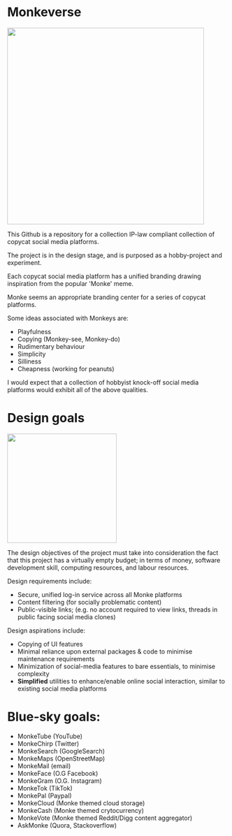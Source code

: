 # Monkeverse

<img src="https://user-images.githubusercontent.com/23952709/152291260-d6b1a8f9-fb47-4cb2-bef8-ef0d85da52af.png" width="450">

This Github is a repository for a collection IP-law compliant collection of copycat social media platforms.

The project is in the design stage, and is purposed as a hobby-project and experiment.

Each copycat social media platform has a unified branding drawing inspiration from the popular 'Monke' meme.

Monke seems an appropriate branding center for a series of copycat platforms.

Some ideas associated with Monkeys are:
* Playfulness
* Copying (Monkey-see, Monkey-do)
* Rudimentary behaviour
* Simplicity
* Silliness
* Cheapness (working for peanuts)

I would expect that a collection of hobbyist knock-off social media platforms would exhibit all of the above qualities.


# Design goals

[<img src="https://user-images.githubusercontent.com/23952709/152300839-287423f2-225f-45b5-9b9e-1c297bbf684d.png" width="250">](https://commons.wikimedia.org/w/index.php?curid=37428009)

The design objectives of the project must take into consideration the fact that this project has a virtually empty budget; in terms of money, software development skill, computing resources, and labour resources.

Design requirements include:
* Secure, unified log-in service across all Monke platforms
* Content filtering (for socially problematic content)
* Public-visible links; (e.g. no account required to view links, threads in public facing social media clones)

Design aspirations include:
* Copying of UI features
* Minimal reliance upon external packages & code to minimise maintenance requirements
* Minimization of social-media features to bare essentials, to minimise complexity
* <b>Simplified</b> utilities to enhance/enable online social interaction, similar to existing social media platforms


# Blue-sky goals:
* MonkeTube (YouTube)
* MonkeChirp (Twitter)
* MonkeSearch (GoogleSearch)
* MonkeMaps (OpenStreetMap)
* MonkeMail (email)
* MonkeFace (O.G Facebook)
* MonkeGram (O.G. Instagram)
* MonkeTok (TikTok)
* MonkePal (Paypal)
* MonkeCloud (Monke themed cloud storage)
* MonkeCash (Monke themed crytocurrency)
* MonkeVote (Monke themed Reddit/Digg content aggregator)
* AskMonke (Quora, Stackoverflow)
